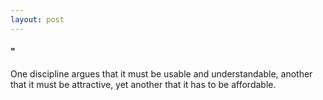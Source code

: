 ```yaml
---
layout: post
---
```


#### "
One discipline argues that it must be usable and understandable, 
another that it must be attractive, yet another that it has to be affordable.
